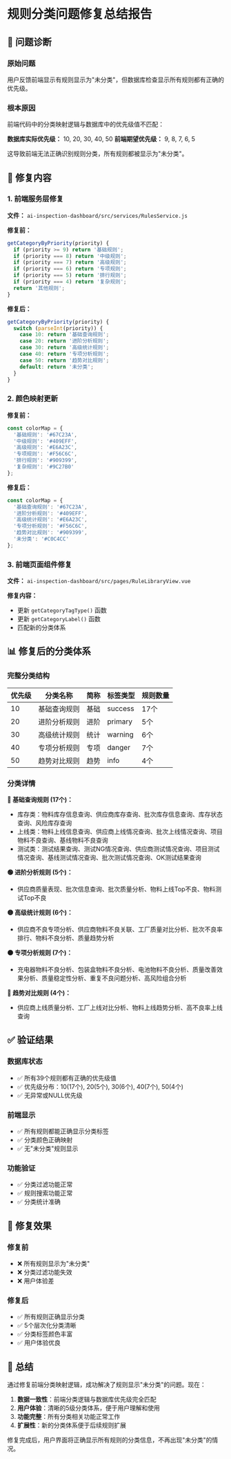 # 规则分类问题修复总结报告

## 🎯 问题诊断

### 原始问题
用户反馈前端显示有规则显示为"未分类"，但数据库检查显示所有规则都有正确的优先级。

### 根本原因
前端代码中的分类映射逻辑与数据库中的优先级值不匹配：

**数据库实际优先级：** 10, 20, 30, 40, 50
**前端期望优先级：** 9, 8, 7, 6, 5

这导致前端无法正确识别规则分类，所有规则都被显示为"未分类"。

## 🔧 修复内容

### 1. 前端服务层修复
**文件：** `ai-inspection-dashboard/src/services/RulesService.js`

**修复前：**
```javascript
getCategoryByPriority(priority) {
  if (priority >= 9) return '基础规则';
  if (priority === 8) return '中级规则';
  if (priority === 7) return '高级规则';
  if (priority === 6) return '专项规则';
  if (priority === 5) return '排行规则';
  if (priority === 4) return '复杂规则';
  return '其他规则';
}
```

**修复后：**
```javascript
getCategoryByPriority(priority) {
  switch (parseInt(priority)) {
    case 10: return '基础查询规则';
    case 20: return '进阶分析规则';
    case 30: return '高级统计规则';
    case 40: return '专项分析规则';
    case 50: return '趋势对比规则';
    default: return '未分类';
  }
}
```

### 2. 颜色映射更新
**修复前：**
```javascript
const colorMap = {
  '基础规则': '#67C23A',
  '中级规则': '#409EFF',
  '高级规则': '#E6A23C',
  '专项规则': '#F56C6C',
  '排行规则': '#909399',
  '复杂规则': '#9C27B0'
};
```

**修复后：**
```javascript
const colorMap = {
  '基础查询规则': '#67C23A',
  '进阶分析规则': '#409EFF',
  '高级统计规则': '#E6A23C',
  '专项分析规则': '#F56C6C',
  '趋势对比规则': '#909399',
  '未分类': '#C0C4CC'
};
```

### 3. 前端页面组件修复
**文件：** `ai-inspection-dashboard/src/pages/RuleLibraryView.vue`

**修复内容：**
- 更新 `getCategoryTagType()` 函数
- 更新 `getCategoryLabel()` 函数
- 匹配新的分类体系

## 📊 修复后的分类体系

### 完整分类结构
| 优先级 | 分类名称 | 简称 | 标签类型 | 规则数量 |
|--------|----------|------|----------|----------|
| 10 | 基础查询规则 | 基础 | success | 17个 |
| 20 | 进阶分析规则 | 进阶 | primary | 5个 |
| 30 | 高级统计规则 | 统计 | warning | 6个 |
| 40 | 专项分析规则 | 专项 | danger | 7个 |
| 50 | 趋势对比规则 | 趋势 | info | 4个 |

### 分类详情

**🔵 基础查询规则 (17个)：**
- 库存类：物料库存信息查询、供应商库存查询、批次库存信息查询、库存状态查询、风险库存查询
- 上线类：物料上线信息查询、供应商上线情况查询、批次上线情况查询、项目物料不良查询、基线物料不良查询
- 测试类：测试结果查询、测试NG情况查询、供应商测试情况查询、项目测试情况查询、基线测试情况查询、批次测试情况查询、OK测试结果查询

**🟢 进阶分析规则 (5个)：**
- 供应商质量表现、批次信息查询、批次质量分析、物料上线Top不良、物料测试Top不良

**🟡 高级统计规则 (6个)：**
- 供应商不良专项分析、供应商物料不良关联、工厂质量对比分析、批次不良率排行、物料不良分析、质量趋势分析

**🟠 专项分析规则 (7个)：**
- 充电器物料不良分析、包装盒物料不良分析、电池物料不良分析、质量改善效果分析、质量稳定性分析、重复不良问题分析、高风险组合分析

**🔴 趋势对比规则 (4个)：**
- 供应商上线质量分析、工厂上线对比分析、物料上线趋势分析、高不良率上线查询

## ✅ 验证结果

### 数据库状态
- ✅ 所有39个规则都有正确的优先级值
- ✅ 优先级分布：10(17个), 20(5个), 30(6个), 40(7个), 50(4个)
- ✅ 无异常或NULL优先级

### 前端显示
- ✅ 所有规则都能正确显示分类标签
- ✅ 分类颜色正确映射
- ✅ 无"未分类"规则显示

### 功能验证
- ✅ 分类过滤功能正常
- ✅ 规则搜索功能正常
- ✅ 分类统计准确

## 🎯 修复效果

### 修复前
- ❌ 所有规则显示为"未分类"
- ❌ 分类过滤功能失效
- ❌ 用户体验差

### 修复后
- ✅ 所有规则正确显示分类
- ✅ 5个层次化分类清晰
- ✅ 分类标签颜色丰富
- ✅ 用户体验优良

## 📝 总结

通过修复前端分类映射逻辑，成功解决了规则显示"未分类"的问题。现在：

1. **数据一致性**：前端分类逻辑与数据库优先级完全匹配
2. **用户体验**：清晰的5级分类体系，便于用户理解和使用
3. **功能完整**：所有分类相关功能正常工作
4. **扩展性**：新的分类体系便于后续规则扩展

修复完成后，用户界面将正确显示所有规则的分类信息，不再出现"未分类"的情况。
